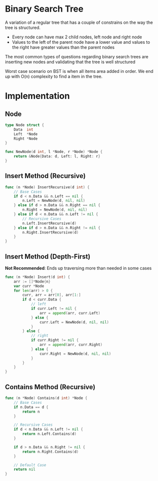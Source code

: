 # Binary Search Tree

A variation of a regular tree that has a couple of constrains on the way the tree is structured.

* Every node can have max 2 child nodes, left node and right node
* Values to the left of the parent node have a lower value and values to the right have greater values than the parent nodes

The most common types of questions regarding binary search trees are inserting new nodes and validating that the tree is well structured

Worst case scenario on BST is when all items area added in order. We end up with O(n) complexity to find a item in the tree.

# Implementation

## Node

```go
type Node struct {
	Data  int
	Left  *Node
	Right *Node
}

func NewNode(d int, l *Node, r *Node) *Node {
	return &Node{Data: d, Left: l, Right: r}
}
```

## Insert Method (Recursive)

```go
func (n *Node) InsertRecursive(d int) {
	// Base Cases
	if d < n.Data && n.Left == nil {
		n.Left = NewNode(d, nil, nil)
	} else if d > n.Data && n.Right == nil {
		n.Right = NewNode(d, nil, nil)
	} else if d < n.Data && n.Left != nil {
		// Recursive Cases
		n.Left.InsertRecursive(d)
	} else if d > n.Data && n.Right != nil {
		n.Right.InsertRecursive(d)
	}
}
```

## Insert Method (Depth-First)

**Not Recommended**: Ends up traversing more than needed in some cases

```go
func (n *Node) Insert(d int) {
	arr := []*Node{n}
	var curr *Node
	for len(arr) > 0 {
		curr, arr = arr[0], arr[1:]
		if d < curr.Data {
			// left
			if curr.Left != nil {
				arr = append(arr, curr.Left)
			} else {
				curr.Left = NewNode(d, nil, nil)
			}
		} else {
			// right
			if curr.Right != nil {
				arr = append(arr, curr.Right)
			} else {
				curr.Right = NewNode(d, nil, nil)
			}
		}
	}
}
```

## Contains Method (Recursive)

```go
func (n *Node) Contains(d int) *Node {
	// Base Cases
	if n.Data == d {
		return n
	}

	// Recursive Cases
	if d < n.Data && n.Left != nil {
		return n.Left.Contains(d)
	}

	if d > n.Data && n.Right != nil {
		return n.Right.Contains(d)
	}

	// Default Case
	return nil
}
```
